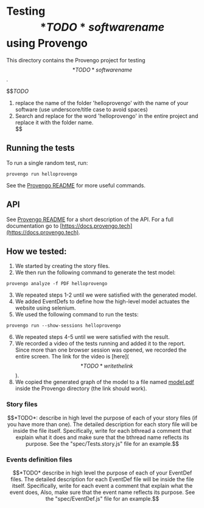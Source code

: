 # Testing $$*TODO* software name$$ using Provengo
This directory contains the Provengo project for testing $$*TODO* software name$$.

$$*TODO* 
1. replace the name of the folder 'helloprovengo' with the name of your software (use underscore/title case to avoid spaces)
2. Search and replace for the word 'helloprovengo' in the entire project and replace it with the folder name.  
$$

## Running the tests
To run a single random test, run:
```shell 
provengo run helloprovengo
```

See the [Provengo README](helloprovengo/README.md) for more useful commands.

## API
See [Provengo README](helloprovengo/README.md) for a short description of the API.
For a full documentation go to [https://docs.provengo.tech](https://docs.provengo.tech).

## How we tested:
1. We started by creating the story files.
2. We then run the following command to generate the test model:
```shell
provengo analyze -f PDF helloprovengo   
```
3. We repeated steps 1-2 until we were satisfied with the generated model.
4. We added EventDefs to define how the high-level model actuates the website using selenium.
5. We used the following command to run the tests:
```shell
provengo run --show-sessions helloprovengo
```
6. We repeated steps 4-5 until we were satisfied with the result.
7. We recorded a video of the tests running and added it to the report. Since more than one browser session was opened, we recorded the entire screen. The link for the video is [here]($$*TODO* write the link$$).
8. We copied the generated graph of the model to a file named [model.pdf](model.pdf) inside the Provengo directory (the link should work).

### Story files
$$*TODO*: describe in high level the purpose of each of your story files (if you have more than one). The detailed description for each story file will be inside the file itself. Specifically, write for each bthread a comment that explain what it does and make sure that the bthread name reflects its purpose. See the "spec/Tests.story.js" file for an example.$$

### Events definition files
$$*TODO* describe in high level the purpose of each of your EventDef files. The detailed description for each EventDef file will be inside the file itself.
Specifically, write for each event a comment that explain what the event does, Also, make sure that the event name reflects its purpose. See the "spec/EventDef.js" file for an example.$$